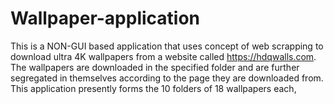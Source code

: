 # Wallpaper-application

This is a NON-GUI based application that uses concept of web scrapping to download ultra 4K wallpapers from a website called https://hdqwalls.com.
The wallpapers are downloaded in the specified folder and are further segregated in themselves according to the page they are downloaded from.
This application presently forms the 10 folders of 18 wallpapers each,
